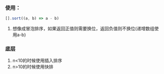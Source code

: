 ### 使用：
```js
[].sort((a, b) => a - b)
```
1. 想像成冒泡排序，如果返回正值则需要换位，返回负值则不换位(递增数组使用a-b)

### 底层
1. n<10的时候使用插入排序
2. n>10的时候使用快排